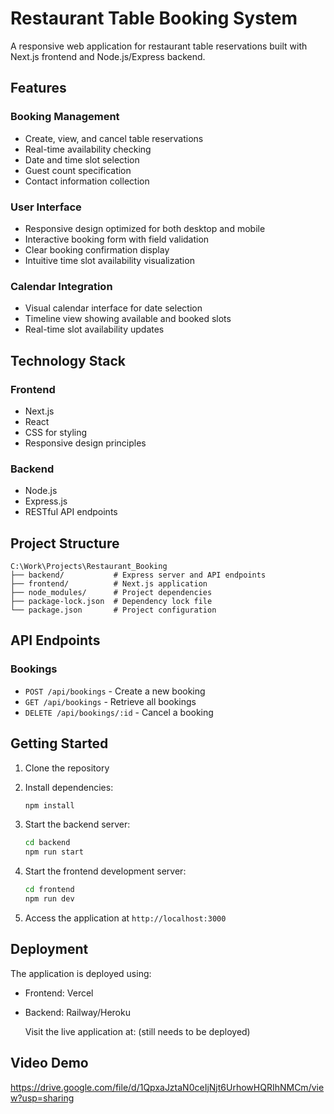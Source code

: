 # Restaurant Table Booking System

A responsive web application for restaurant table reservations built with Next.js frontend and Node.js/Express backend.

## Features

### Booking Management
- Create, view, and cancel table reservations
- Real-time availability checking
- Date and time slot selection
- Guest count specification
- Contact information collection

### User Interface
- Responsive design optimized for both desktop and mobile
- Interactive booking form with field validation
- Clear booking confirmation display
- Intuitive time slot availability visualization

### Calendar Integration
- Visual calendar interface for date selection
- Timeline view showing available and booked slots
- Real-time slot availability updates

## Technology Stack

### Frontend
- Next.js
- React
- CSS for styling
- Responsive design principles

### Backend
- Node.js
- Express.js
- RESTful API endpoints

## Project Structure
```
C:\Work\Projects\Restaurant_Booking
├── backend/           # Express server and API endpoints
├── frontend/          # Next.js application
├── node_modules/      # Project dependencies
├── package-lock.json  # Dependency lock file
└── package.json       # Project configuration
```

## API Endpoints

### Bookings
- `POST /api/bookings` - Create a new booking
- `GET /api/bookings` - Retrieve all bookings
- `DELETE /api/bookings/:id` - Cancel a booking

## Getting Started

1. Clone the repository
2. Install dependencies:
   ```bash
   npm install
   ```

3. Start the backend server:
   ```bash
   cd backend
   npm run start
   ```

4. Start the frontend development server:
   ```bash
   cd frontend
   npm run dev
   ```

5. Access the application at `http://localhost:3000`

## Deployment

The application is deployed using:
- Frontend: Vercel
- Backend: Railway/Heroku
  
  Visit the live application at: (still needs to be deployed)

## Video Demo
https://drive.google.com/file/d/1QpxaJztaN0ceIjNjt6UrhowHQRIhNMCm/view?usp=sharing


